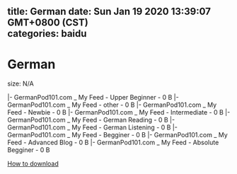 
title: German
date: Sun Jan 19 2020 13:39:07 GMT+0800 (CST)    
categories: baidu
---

# German
size: N/A
 
 
|- GermanPod101.com _ My Feed - Upper Beginner - 0 B
|- GermanPod101.com _ My Feed - other - 0 B
|- GermanPod101.com _ My Feed - Newbie - 0 B
|- GermanPod101.com _ My Feed - Intermediate - 0 B
|- GermanPod101.com _ My Feed - German Reading - 0 B
|- GermanPod101.com _ My Feed - German Listening - 0 B
|- GermanPod101.com _ My Feed - Begginer - 0 B
|- GermanPod101.com _ My Feed - Advanced Blog - 0 B
|- GermanPod101.com _ My Feed - Absolute Begginer - 0 B

[How to download](https://bpcam.bemobtrk.com/go/2ceec3aa-1ca2-46d6-b9ff-aaa5c184517c?jno=3408)